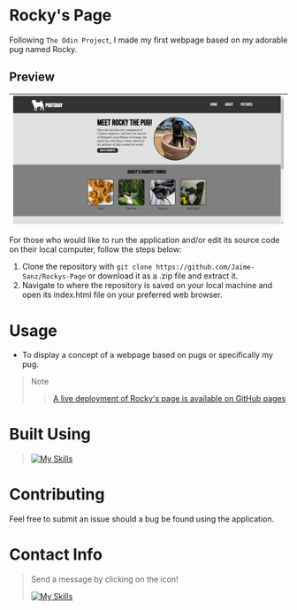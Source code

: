 # Rocky's Page 
Following `The Odin Project`, I made my first webpage based on my adorable pug named Rocky.
## Preview
| ![](images/Rocky's%20Page.png) |
|----|

For those who would like to run the application and/or edit its source code on their local computer, follow the steps below:

1. Clone the repository with `git clone https://github.com/Jaime-Sanz/Rockys-Page` or download it as a .zip file and extract it.
2. Navigate to where the repository is saved on your local machine and open its index.html file on your preferred web browser.

# Usage
- To display a concept of a webpage based on pugs or specifically my pug.

> Note
>
>> [A live deployment of Rocky's page is available on GitHub pages](https://jaime-sanz.github.io/Rockys-Page/)

# Built Using
> [![My Skills](https://skillicons.dev/icons?i=html,css,vscode,discord)](https://skillicons.dev)

# Contributing
Feel free to submit an issue should a bug be found using the application.

# Contact Info
> Send a message by clicking on the icon!
> 
> [![My Skills](https://skillicons.dev/icons?i=linkedin)](https://www.linkedin.com/in/jaime-sanchez-a95874245/)
